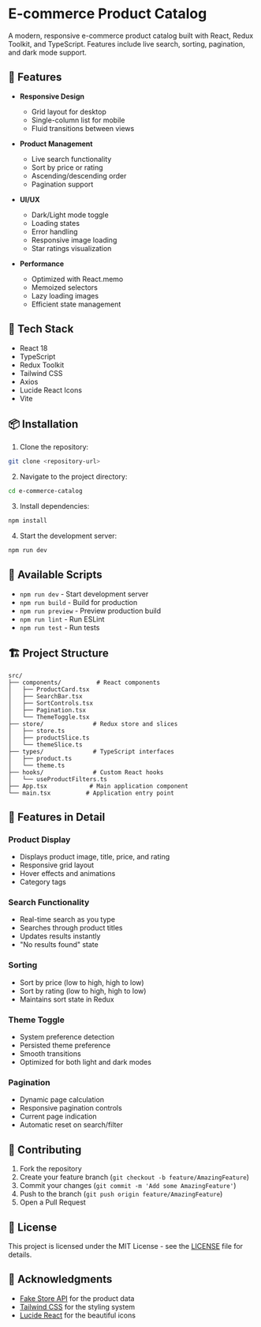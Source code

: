 # E-commerce Product Catalog

A modern, responsive e-commerce product catalog built with React, Redux Toolkit, and TypeScript. Features include live search, sorting, pagination, and dark mode support.

## 🌟 Features

- **Responsive Design**
  - Grid layout for desktop
  - Single-column list for mobile
  - Fluid transitions between views

- **Product Management**
  - Live search functionality
  - Sort by price or rating
  - Ascending/descending order
  - Pagination support

- **UI/UX**
  - Dark/Light mode toggle
  - Loading states
  - Error handling
  - Responsive image loading
  - Star ratings visualization

- **Performance**
  - Optimized with React.memo
  - Memoized selectors
  - Lazy loading images
  - Efficient state management

## 🚀 Tech Stack

- React 18
- TypeScript
- Redux Toolkit
- Tailwind CSS
- Axios
- Lucide React Icons
- Vite

## 📦 Installation

1. Clone the repository:
```bash
git clone <repository-url>
```

2. Navigate to the project directory:
```bash
cd e-commerce-catalog
```

3. Install dependencies:
```bash
npm install
```

4. Start the development server:
```bash
npm run dev
```

## 🔧 Available Scripts

- `npm run dev` - Start development server
- `npm run build` - Build for production
- `npm run preview` - Preview production build
- `npm run lint` - Run ESLint
- `npm run test` - Run tests

## 🏗️ Project Structure

```
src/
├── components/          # React components
│   ├── ProductCard.tsx
│   ├── SearchBar.tsx
│   ├── SortControls.tsx
│   ├── Pagination.tsx
│   └── ThemeToggle.tsx
├── store/              # Redux store and slices
│   ├── store.ts
│   ├── productSlice.ts
│   └── themeSlice.ts
├── types/              # TypeScript interfaces
│   ├── product.ts
│   └── theme.ts
├── hooks/              # Custom React hooks
│   └── useProductFilters.ts
├── App.tsx            # Main application component
└── main.tsx          # Application entry point
```

## 🎨 Features in Detail

### Product Display
- Displays product image, title, price, and rating
- Responsive grid layout
- Hover effects and animations
- Category tags

### Search Functionality
- Real-time search as you type
- Searches through product titles
- Updates results instantly
- "No results found" state

### Sorting
- Sort by price (low to high, high to low)
- Sort by rating (low to high, high to low)
- Maintains sort state in Redux

### Theme Toggle
- System preference detection
- Persisted theme preference
- Smooth transitions
- Optimized for both light and dark modes

### Pagination
- Dynamic page calculation
- Responsive pagination controls
- Current page indication
- Automatic reset on search/filter

## 🤝 Contributing

1. Fork the repository
2. Create your feature branch (`git checkout -b feature/AmazingFeature`)
3. Commit your changes (`git commit -m 'Add some AmazingFeature'`)
4. Push to the branch (`git push origin feature/AmazingFeature`)
5. Open a Pull Request

## 📝 License

This project is licensed under the MIT License - see the [LICENSE](LICENSE) file for details.

## 🙏 Acknowledgments

- [Fake Store API](https://fakestoreapi.com/) for the product data
- [Tailwind CSS](https://tailwindcss.com/) for the styling system
- [Lucide React](https://lucide.dev/) for the beautiful icons